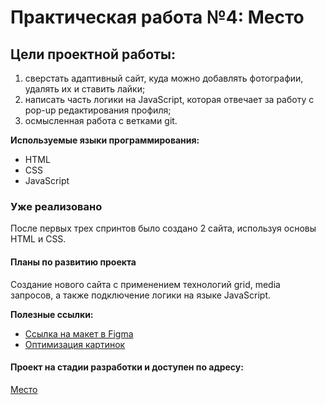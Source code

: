 # Практическая работа №4: Место
## Цели проектной работы:
1) сверстать адаптивный сайт, куда можно добавлять фотографии, удалять их и ставить лайки;
2) написать часть логики на JavaScript, которая отвечает за работу с pop-up редактирования профиля;
3) осмысленная работа с ветками git.

**Используемые языки программирования:**
* HTML
* CSS
* JavaScript

### Уже реализовано
После первых трех спринтов было создано 2 сайта, используя основы HTML и CSS.

#### Планы по развитию проекта
Создание нового сайта с применением технологий grid, media запросов, а также подключение логики на языке JavaScript.

**Полезные ссылки:**
* [Ссылка на макет в Figma](https://www.figma.com/file/2cn9N9jSkmxD84oJik7xL7/JavaScript.-Sprint-4?node-id=0%3A1)
* [Оптимизация картинок](https://tinypng.com/)

#### Проект на стадии разработки и доступен по адресу:
[Место](https://gitkosarev.github.io/mesto/index.html)